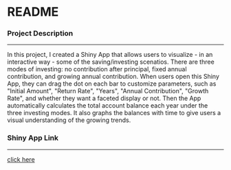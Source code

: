README
================

### Project Description
--------

In this project, I created a Shiny App that allows users to visualize - in an interactive way - some of the saving/investing scenatios. There are three modes of investing: no contribution after principal, fixed annual contribution, and growing annual contribution. When users open this Shiny App, they can drag the dot on each bar to customize parameters, such as "Initial Amount", "Return Rate", "Years", "Annual Contribution", "Growth Rate", and whether they want a faceted display or not. Then the App automatically calculates the total account balance each year under the three investing modes. It also graphs the balances with time to give users a visual understanding of the growing trends.

### Shiny App Link
--------
[click here](https://honglinglei.shinyapps.io/workout02/)
